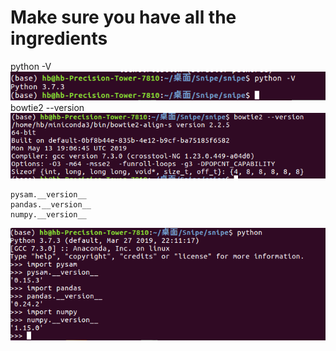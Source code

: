 # Make sure you have all the ingredients
python -V
![Image text](images/python.png)
bowtie2 --version
![Image text](images/bowtie2.png)
```
pysam.__version__
pandas.__version__
numpy.__version__
```
![Image text](images/pakgs.png)
